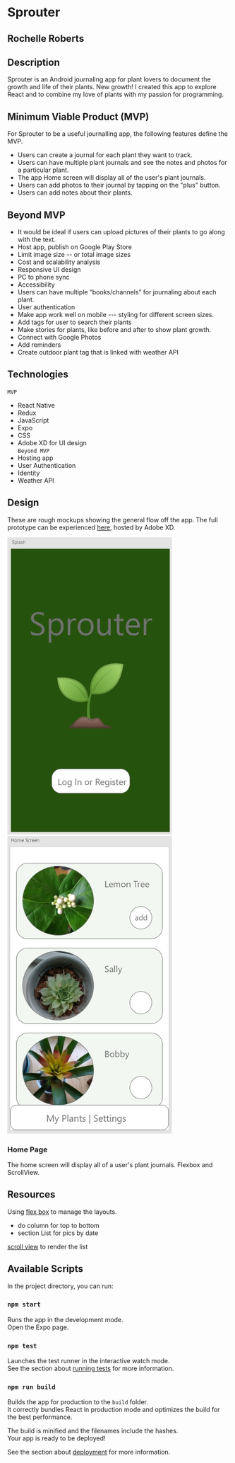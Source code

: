 # Sprouter
## Rochelle Roberts <br>


## Description
Sprouter is an Android journaling app for plant lovers to document the growth and life of their plants. New growth! I created this app to explore React and to combine my love of plants with my passion for programming.


## Minimum Viable Product (MVP)
For Sprouter to be a useful journalling app, the following features define the MVP.
* Users can create a journal for each plant they want to track. 
* Users can have multiple plant journals and see the notes and photos for a particular plant.
* The app Home screen will display all of the user's plant journals. 
* Users can add photos to their journal by tapping on the "plus" button.
* Users can add notes about their plants.


## Beyond MVP
* It would be ideal if users can upload pictures of their plants to go along with the text.
* Host app, publish on Google Play Store
* Limit image size  -- or total image sizes
* Cost and scalability analysis
* Responsive UI design
* PC to phone sync
* Accessibility 
* Users can have multiple “books/channels” for journaling about each plant. 
* User authentication
* Make app work well on mobile --- styling for different screen sizes.
* Add tags for user to search their plants
* Make stories for plants, like before and after to show plant growth.
* Connect with Google Photos 
* Add reminders
* Create outdoor plant tag that is linked with weather API

## Technologies
`MVP`
* React Native
* Redux
* JavaScript
* Expo
* CSS
* Adobe XD for UI design <br>
`Beyond MVP` 
* Hosting app
* User Authentication
* Identity
* Weather API

## Design
These are rough mockups showing the general flow off the app. The full prototype can be experienced [here](https://xd.adobe.com/view/8783e05f-7a8e-45e8-4968-4bc4bbb9d99a-f1b2/), hosted by Adobe XD.

![sprouter splash page](assets/images/mockup/splash_screen.jpg)
![sprouter home page](assets/images/mockup/home_screen.jpg)



### Home Page
The home screen will display all of a user's plant journals. Flexbox and ScrollView. 


## Resources
Using [flex box](https://facebook.github.io/react-native/docs/flexbox) to manage the layouts.
* do column for top to bottom
* section List for pics by date

[scroll view](https://facebook.github.io/react-native/docs/scrollview.html) to render the list  


## Available Scripts

In the project directory, you can run:

### `npm start`

Runs the app in the development mode.<br>
Open the Expo page.


### `npm test`

Launches the test runner in the interactive watch mode.<br>
See the section about [running tests](https://facebook.github.io/create-react-app/docs/running-tests) for more information.

### `npm run build`

Builds the app for production to the `build` folder.<br>
It correctly bundles React in production mode and optimizes the build for the best performance.

The build is minified and the filenames include the hashes.<br>
Your app is ready to be deployed!

See the section about [deployment](https://facebook.github.io/create-react-app/docs/deployment) for more information.



